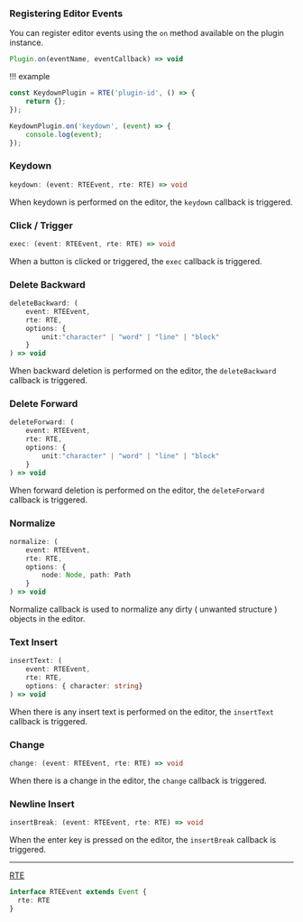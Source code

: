 ### Registering Editor Events
You can register editor events using the `on` method available on the plugin instance.

```ts
Plugin.on(eventName, eventCallback) => void
```


!!! example
```ts hl_lines="5 6 7"
const KeydownPlugin = RTE('plugin-id', () => {
    return {};
});

KeydownPlugin.on('keydown', (event) => {
    console.log(event);
});
```

### Keydown
```ts
keydown: (event: RTEEvent, rte: RTE) => void
```

When keydown is performed on the editor, the `keydown` callback is triggered.

### Click / Trigger
```ts
exec: (event: RTEEvent, rte: RTE) => void
```

When a button is clicked or triggered, the `exec` callback is triggered.

### Delete Backward
```ts
deleteBackward: (
    event: RTEEvent, 
    rte: RTE, 
    options: {  
        unit:"character" | "word" | "line" | "block" 
    }
) => void
```

When backward deletion is performed on the editor, the `deleteBackward` callback is triggered.


### Delete Forward
```ts
deleteForward: (
    event: RTEEvent, 
    rte: RTE, 
    options: {  
        unit:"character" | "word" | "line" | "block" 
    }
) => void
```

When forward deletion is performed on the editor, the `deleteForward` callback is triggered.

### Normalize
```ts
normalize: (
    event: RTEEvent, 
    rte: RTE, 
    options: {  
        node: Node, path: Path
    }
) => void
```

Normalize callback is used to normalize any dirty ( unwanted structure ) objects in the editor.

### Text Insert
```ts
insertText: (
    event: RTEEvent, 
    rte: RTE, 
    options: { character: string}
) => void
```

When there is any insert text is performed on the editor, the `insertText` callback is triggered.

### Change
```ts
change: (event: RTEEvent, rte: RTE) => void 
```

When there is a change in the editor, the `change` callback is triggered.

### Newline Insert
```ts
insertBreak: (event: RTEEvent, rte: RTE) => void
```

When the enter key is pressed on the editor, the `insertBreak` callback is triggered.

----
[RTE](/methods/#rte-instance-rte)

```ts
interface RTEEvent extends Event {
  rte: RTE
}
```